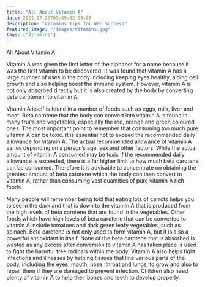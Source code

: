 ```yaml
---
title: "All About Vitamin A"
date: 2021-07-20T09:49:32-08:00
description: "Vitamins Tips for Web Success"
featured_image: "/images/Vitamins.jpg"
tags: ["Vitamins"]
---
```


All About Vitamin A

Vitamin A was given the first letter of the alphabet for a name because it was the first vitamin to be discovered. It was found that vitamin A has a large number of uses in the body including keeping eyes healthy, aiding cell growth and also helping boost the immune system. However, vitamin A is not only absorbed directly but it is also created by the body by converting beta carotene into vitamin A.

Vitamin A itself is found in a number of foods such as eggs, milk, liver and meat. Beta carotene that the body can convert into vitamin A is found in many fruits and vegetables, especially the red, orange and green coloured ones. The most important point to remember that consuming too much pure vitamin A can be toxic. It is essential not to exceed the recommended daily allowance for vitamin A. The actual recommended allowance of vitamin A varies depending on a person’s age, sex and other factors. While the actual amount of vitamin A consumed may be toxic if the recommended daily allowance is exceeded, there is a far higher limit to how much beta carotene can be consumed. Therefore it is advisable to concentrate on obtaining the greatest amount of beta carotene which the body can then convert to vitamin A, rather than consuming vast quantities of pure vitamin A rich foods.

Many people will remember being told that eating lots of carrots helps you to see in the dark and that is down to the vitamin A that is produced from the high levels of beta carotene that are found in the vegetables. Other foods which have high levels of beta carotene that can be converted to vitamin A include tomatoes and dark green leafy vegetables, such as spinach. Beta carotene is not only used to form vitamin A, but it is also a powerful antioxidant in itself. None of the beta carotene that is absorbed is wasted as any excess after conversion to vitamin A has taken place is used to fight the harmful free radicals within the body. Vitamin A also helps fight infections and illnesses by helping tissues that line various parts of the body, including the eyes, mouth, nose, throat and lungs, to grow and also to repair them if they are damaged to prevent infection. Children also need plenty of vitamin A to help their bones and teeth to develop properly.

